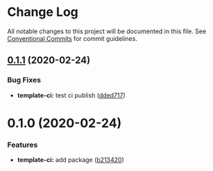 # Change Log

All notable changes to this project will be documented in this file.
See [Conventional Commits](https://conventionalcommits.org) for commit guidelines.

## [0.1.1](https://github.com/void-aurora/toolkit/compare/@void-aurora/template-ci@0.1.0...@void-aurora/template-ci@0.1.1) (2020-02-24)

### Bug Fixes

- **template-ci:** test ci publish ([dded717](https://github.com/void-aurora/toolkit/commit/dded717eb3897bdb4b621c574246a8e2825466a9))

# 0.1.0 (2020-02-24)

### Features

- **template-ci:** add package ([b213420](https://github.com/void-aurora/toolkit/commit/b213420d9ce403a6c25069b7834ee992c6c48cab))
